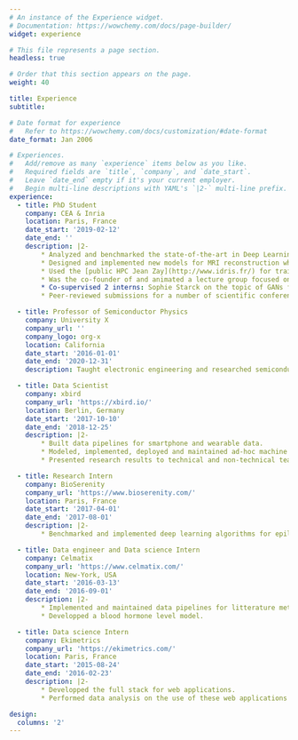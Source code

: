 ```yaml
---
# An instance of the Experience widget.
# Documentation: https://wowchemy.com/docs/page-builder/
widget: experience

# This file represents a page section.
headless: true

# Order that this section appears on the page.
weight: 40

title: Experience
subtitle:

# Date format for experience
#   Refer to https://wowchemy.com/docs/customization/#date-format
date_format: Jan 2006

# Experiences.
#   Add/remove as many `experience` items below as you like.
#   Required fields are `title`, `company`, and `date_start`.
#   Leave `date_end` empty if it's your current employer.
#   Begin multi-line descriptions with YAML's `|2-` multi-line prefix.
experience:
  - title: PhD Student
    company: CEA & Inria
    location: Paris, France
    date_start: '2019-02-12'
    date_end: ''
    description: |2-
        * Analyzed and benchmarked the state-of-the-art in Deep Learning for MRI reconstruction.
        * Designed and implemented new models for MRI reconstruction which allowed to me to secure the [**2nd spot in the fastMRI 2020 reconstruction challenge**](https://fastmri.org/leaderboards/challenge/) organized by Facebook and NYU. This result was featured in 2 articles in the specialized press ([CEA mag'](https://www.cea.fr/presse/Pages/actualites-communiques/sante-sciences-du-vivant/innovations-technologiques-IRM.aspx) and [Contact](https://issuu.com/ska_telescope/docs/contact_7_-_ska_magazine__pages_)).
        * Used the [public HPC Jean Zay](http://www.idris.fr/) for training neural networks in a distributed fashion. Also participated in creating a [user's collaborative documentation](https://jean-zay-doc.readthedocs.io/en/latest/).
        * Was the co-founder of and animated a lecture group focused on Deep Learning for students at Neurospin.
        * Co-supervised 2 interns: Sophie Starck on the topic of GANs for reconstruction, and Kevin Michalewicz on the follow-up of my work on Learnlets.
        * Peer-reviewed submissions for a number of scientific conferences and journals.

  - title: Professor of Semiconductor Physics
    company: University X
    company_url: ''
    company_logo: org-x
    location: California
    date_start: '2016-01-01'
    date_end: '2020-12-31'
    description: Taught electronic engineering and researched semiconductor physics.

  - title: Data Scientist
    company: xbird
    company_url: 'https://xbird.io/'
    location: Berlin, Germany
    date_start: '2017-10-10'
    date_end: '2018-12-25'
    description: |2-
        * Built data pipelines for smartphone and wearable data.
        * Modeled, implemented, deployed and maintained ad-hoc machine learning models for human activity detection.
        * Presented research results to technical and non-technical teams.

  - title: Research Intern
    company: BioSerenity
    company_url: 'https://www.bioserenity.com/'
    location: Paris, France
    date_start: '2017-04-01'
    date_end: '2017-08-01'
    description: |2-
        * Benchmarked and implemented deep learning algorithms for epilepsy detection in EEG signals.

  - title: Data engineer and Data science Intern
    company: Celmatix
    company_url: 'https://www.celmatix.com/'
    location: New-York, USA
    date_start: '2016-03-13'
    date_end: '2016-09-01'
    description: |2-
        * Implemented and maintained data pipelines for litterature meta-analysis.
        * Developped a blood hormone level model.

  - title: Data science Intern
    company: Ekimetrics
    company_url: 'https://ekimetrics.com/'
    location: Paris, France
    date_start: '2015-08-24'
    date_end: '2016-02-23'
    description: |2-
        * Developped the full stack for web applications.
        * Performed data analysis on the use of these web applications as well as on social media data.

design:
  columns: '2'
---
```

